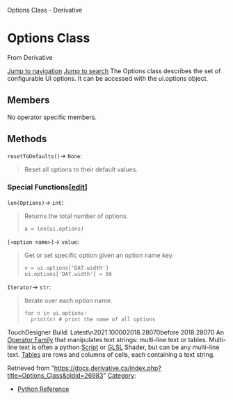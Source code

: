 

Options Class - Derivative




# Options Class
From Derivative

[Jump to navigation](#mw-head)
[Jump to search](#searchInput)
The Options class describes the set of configurable UI options. It can be accessed with the ui.options object.
  

## Members
No operator specific members.
  

## Methods
`resetToDefaults()`→ `None`:
> Reset all options to their default values.
### Special Functions[[edit](https://docs.derivative.ca/index.php?title=Template:SubSection&action=edit&section=T-1 "Edit section: Special Functions")]
`len(Options)`→ `int`:
> Returns the total number of options.
> 
> ```
> a = len(ui.options)
> 
> ```
`[<option name>]`→ `value`:
> Get or set specific option given an option name key.
> 
> ```
> v = ui.options['DAT.width']
> ui.options['DAT.width'] = 50
> 
> ```
`Iterator`→ `str`:
> Iterate over each option name.
> 
> ```
> for n in ui.options:
> 	print(n) # print the name of all options
> 
> ```
  
TouchDesigner Build: Latest\n2021.100002018.28070before 2018.28070
An [Operator Family](Operator_Family.html "Operator Family") that manipulates text strings: multi-line text or tables. Multi-line text is often a python [Script](Script.html "Script") or [GLSL](GLSL.html "GLSL") Shader, but can be any multi-line text. [Tables](Table_DAT.html "Table DAT") are rows and columns of cells, each containing a text string.

Retrieved from "<https://docs.derivative.ca/index.php?title=Options_Class&oldid=26983>"
[Category](Special_Categories.html "Special:Categories"):
* [Python Reference](Category_Python_Reference.html "Category:Python Reference")